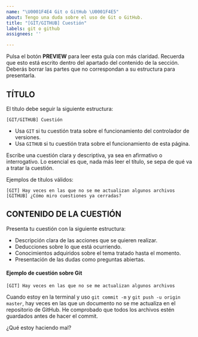 ```yaml
---
name: "\U0001F4E4 Git o GitHub \U0001F4E5"
about: Tengo una duda sobre el uso de Git o GitHub.
title: "[GIT/GITHUB] Cuestión"
labels: git o github
assignees: ''

---
```


Pulsa el botón **PREVIEW** para leer esta guía con más claridad. Recuerda que esto está escrito dentro del apartado del contenido de la sección. Deberás borrar las partes que no correspondan a su estructura para presentarla.

## TÍTULO

El título debe seguir la siguiente estructura:

    [GIT/GITHUB] Cuestión

- Usa `GIT` si tu cuestión trata sobre el funcionamiento del controlador de versiones.
- Usa `GITHUB` si tu cuestión trata sobre el funcionamiento de esta página.

Escribe una cuestión clara y descriptiva, ya sea en afirmativo o interrogativo. Lo esencial es que, nada más leer el título, se sepa de qué va a tratar la cuestión.

Ejemplos de títulos válidos:

    [GIT] Hay veces en las que no se me actualizan algunos archivos
    [GITHUB] ¿Cómo miro cuestiones ya cerradas?

## CONTENIDO DE LA CUESTIÓN

Presenta tu cuestión con la siguiente estructura:
- Descripción clara de las acciones que se quieren realizar.
- Deducciones sobre lo que está ocurriendo.
- Conocimientos adquiridos sobre el tema tratado hasta el momento.
- Presentación de las dudas como preguntas abiertas.

#### Ejemplo de cuestión sobre Git

    [GIT] Hay veces en las que no se me actualizan algunos archivos

Cuando estoy en la terminal y uso `git commit -m` y `git push -u origin master`, hay veces en las que un documento no se me actualiza en el repositorio de GitHub. He comprobado que todos los archivos estén guardados antes de hacer el commit.

¿Qué estoy haciendo mal?
